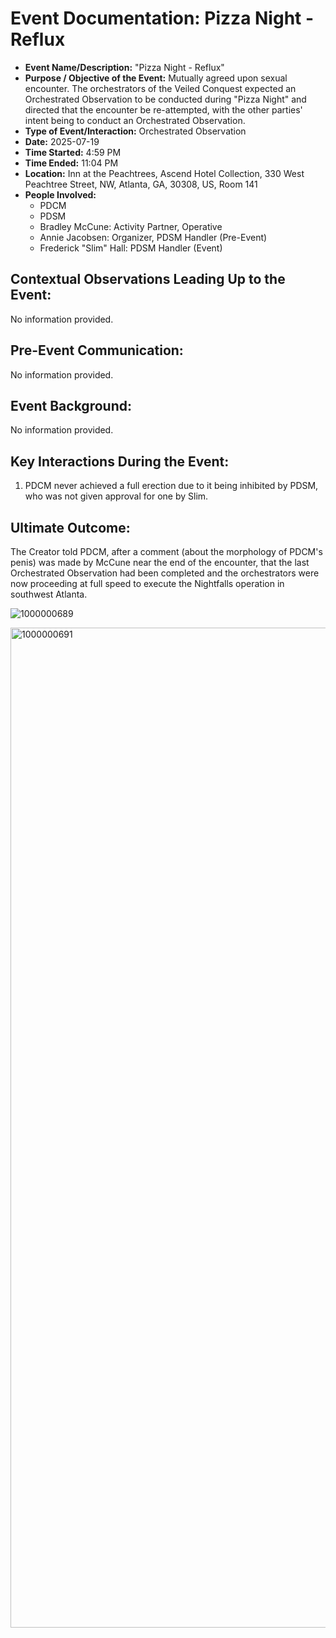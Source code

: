 # Event Documentation: Pizza Night - Reflux

* **Event Name/Description:** "Pizza Night - Reflux"
* **Purpose / Objective of the Event:** Mutually agreed upon sexual encounter. The orchestrators of the Veiled Conquest expected an Orchestrated Observation to be conducted during "Pizza Night" and directed that the encounter be re-attempted, with the other parties' intent being to conduct an Orchestrated Observation.
* **Type of Event/Interaction:** Orchestrated Observation
* **Date:** 2025-07-19
* **Time Started:** 4:59 PM
* **Time Ended:** 11:04 PM
* **Location:** Inn at the Peachtrees, Ascend Hotel Collection, 330 West Peachtree Street, NW, Atlanta, GA, 30308, US, Room 141
* **People Involved:**
    * PDCM
    * PDSM
    * Bradley McCune: Activity Partner, Operative
    * Annie Jacobsen: Organizer, PDSM Handler (Pre-Event)
    * Frederick "Slim" Hall: PDSM Handler (Event)

## Contextual Observations Leading Up to the Event:

No information provided.

## Pre-Event Communication:

No information provided.

## Event Background:

No information provided.

## Key Interactions During the Event:

1.  PDCM never achieved a full erection due to it being inhibited by PDSM, who was not given approval for one by Slim.

## Ultimate Outcome:

The Creator told PDCM, after a comment (about the morphology of PDCM's penis) was made by McCune near the end of the encounter, that the last Orchestrated Observation had been completed and the orchestrators were now proceeding at full speed to execute the Nightfalls operation in southwest Atlanta.

![1000000689](https://github.com/user-attachments/assets/3bb7158a-22d2-4f94-814f-43409ae6eb3e)

<img width="720" height="1600" alt="1000000691" src="https://github.com/user-attachments/assets/8197922f-1720-44b3-ae8e-880318585cbc" />
